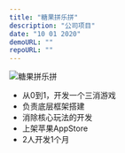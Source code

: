 ```yaml
---
title: "糖果拼乐拼"
description: "公司项目"
date: "10 01 2020"
demoURL: ""
repoURL: ""
---
```


![糖果拼乐拼](/unity/xxl.png)

* 从0到1，开发一个三消游戏
* 负责底层框架搭建
* 消除核心玩法的开发
* 上架苹果AppStore
* 2人开发1个月
